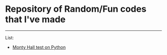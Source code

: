 # Repository of Random/Fun codes that I've made
---
List:

- [Monty Hall test on Python](Monty_Hall.ipynb)
